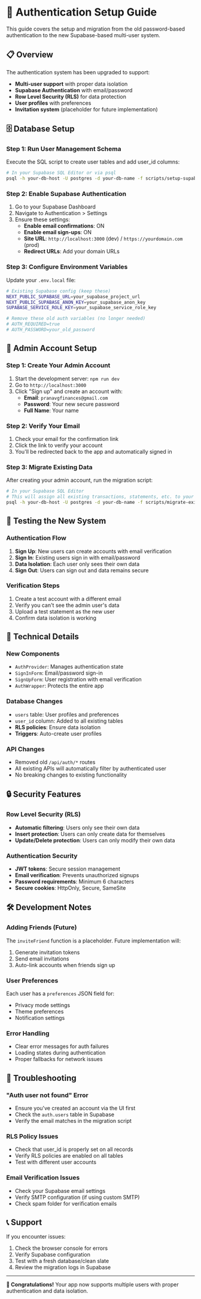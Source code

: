 # 🔐 Authentication Setup Guide

This guide covers the setup and migration from the old password-based authentication to the new Supabase-based multi-user system.

## 📋 Overview

The authentication system has been upgraded to support:
- **Multi-user support** with proper data isolation
- **Supabase Authentication** with email/password
- **Row Level Security (RLS)** for data protection
- **User profiles** with preferences
- **Invitation system** (placeholder for future implementation)

## 🗄️ Database Setup

### Step 1: Run User Management Schema
Execute the SQL script to create user tables and add user_id columns:

```bash
# In your Supabase SQL Editor or via psql
psql -h your-db-host -U postgres -d your-db-name -f scripts/setup-supabase-users.sql
```

### Step 2: Enable Supabase Authentication
1. Go to your Supabase Dashboard
2. Navigate to Authentication > Settings
3. Ensure these settings:
   - **Enable email confirmations**: ON
   - **Enable email sign-ups**: ON
   - **Site URL**: `http://localhost:3000` (dev) / `https://yourdomain.com` (prod)
   - **Redirect URLs**: Add your domain URLs

### Step 3: Configure Environment Variables
Update your `.env.local` file:

```bash
# Existing Supabase config (keep these)
NEXT_PUBLIC_SUPABASE_URL=your_supabase_project_url
NEXT_PUBLIC_SUPABASE_ANON_KEY=your_supabase_anon_key
SUPABASE_SERVICE_ROLE_KEY=your_supabase_service_role_key

# Remove these old auth variables (no longer needed)
# AUTH_REQUIRED=true
# AUTH_PASSWORD=your_old_password
```

## 👤 Admin Account Setup

### Step 1: Create Your Admin Account
1. Start the development server: `npm run dev`
2. Go to `http://localhost:3000`
3. Click "Sign up" and create an account with:
   - **Email**: `pranavgfinances@gmail.com`
   - **Password**: Your new secure password
   - **Full Name**: Your name

### Step 2: Verify Your Email
1. Check your email for the confirmation link
2. Click the link to verify your account
3. You'll be redirected back to the app and automatically signed in

### Step 3: Migrate Existing Data
After creating your admin account, run the migration script:

```bash
# In your Supabase SQL Editor
# This will assign all existing transactions, statements, etc. to your account
psql -h your-db-host -U postgres -d your-db-name -f scripts/migrate-existing-data.sql
```

## 🚀 Testing the New System

### Authentication Flow
1. **Sign Up**: New users can create accounts with email verification
2. **Sign In**: Existing users sign in with email/password
3. **Data Isolation**: Each user only sees their own data
4. **Sign Out**: Users can sign out and data remains secure

### Verification Steps
1. Create a test account with a different email
2. Verify you can't see the admin user's data
3. Upload a test statement as the new user
4. Confirm data isolation is working

## 🔧 Technical Details

### New Components
- `AuthProvider`: Manages authentication state
- `SignInForm`: Email/password sign-in
- `SignUpForm`: User registration with email verification
- `AuthWrapper`: Protects the entire app

### Database Changes
- `users` table: User profiles and preferences
- `user_id` column: Added to all existing tables
- **RLS policies**: Ensure data isolation
- **Triggers**: Auto-create user profiles

### API Changes
- Removed old `/api/auth/*` routes
- All existing APIs will automatically filter by authenticated user
- No breaking changes to existing functionality

## 🔒 Security Features

### Row Level Security (RLS)
- **Automatic filtering**: Users only see their own data
- **Insert protection**: Users can only create data for themselves
- **Update/Delete protection**: Users can only modify their own data

### Authentication Security
- **JWT tokens**: Secure session management
- **Email verification**: Prevents unauthorized signups
- **Password requirements**: Minimum 6 characters
- **Secure cookies**: HttpOnly, Secure, SameSite

## 🛠️ Development Notes

### Adding Friends (Future)
The `inviteFriend` function is a placeholder. Future implementation will:
1. Generate invitation tokens
2. Send email invitations
3. Auto-link accounts when friends sign up

### User Preferences
Each user has a `preferences` JSON field for:
- Privacy mode settings
- Theme preferences
- Notification settings

### Error Handling
- Clear error messages for auth failures
- Loading states during authentication
- Proper fallbacks for network issues

## 🐛 Troubleshooting

### "Auth user not found" Error
- Ensure you've created an account via the UI first
- Check the `auth.users` table in Supabase
- Verify the email matches in the migration script

### RLS Policy Issues
- Check that user_id is properly set on all records
- Verify RLS policies are enabled on all tables
- Test with different user accounts

### Email Verification Issues
- Check your Supabase email settings
- Verify SMTP configuration (if using custom SMTP)
- Check spam folder for verification emails

## 📞 Support

If you encounter issues:
1. Check the browser console for errors
2. Verify Supabase configuration
3. Test with a fresh database/clean slate
4. Review the migration logs in Supabase

---

**🎉 Congratulations!** Your app now supports multiple users with proper authentication and data isolation. 